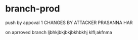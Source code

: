 # branch-prod
push by appoval 1
CHANGES BY ATTACKER PRASANNA HAR

on aprroved branch
ljbhkjbkjbkjbkhbkhj
klfl;akfnma
